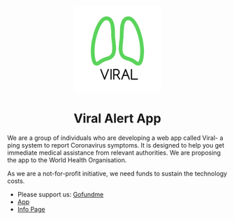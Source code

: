 <div align="center">
  <a href="https://viralsupport.me/">
    <img width="200" height="200" src="/public/logo_transparent.png">
  </a>
  
  <br>
  <h1>Viral Alert App</h1>
</div>

We are a group of individuals who are developing a web app called Viral- a ping system to report Coronavirus symptoms. It is designed to help you get immediate medical assistance from relevant authorities. We are proposing the app to the World Health Organisation.

As we are a not-for-profit initiative, we need funds to sustain the technology costs.

* Please support us: [Gofundme](http://gf.me/u/xgyzyn)
* [App](https://app.viralsupport.me/)
* [Info Page](https://viralsupport.me/)
